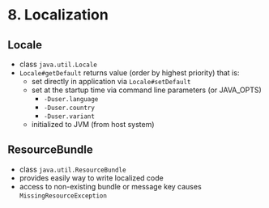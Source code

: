 # 8. Localization #

## Locale ##
* class `java.util.Locale`
* `Locale#getDefault` returns value (order by highest priority) that is:
  * set directly in application via `Locale#setDefault`
  * set at the startup time via command line parameters (or JAVA_OPTS)
    * `-Duser.language` 
    * `-Duser.country` 
    * `-Duser.variant`
  * initialized to JVM (from host system)

## ResourceBundle ##
* class `java.util.ResourceBundle`
* provides easily way to write localized code
* access to non-existing bundle or message key causes `MissingResourceException`